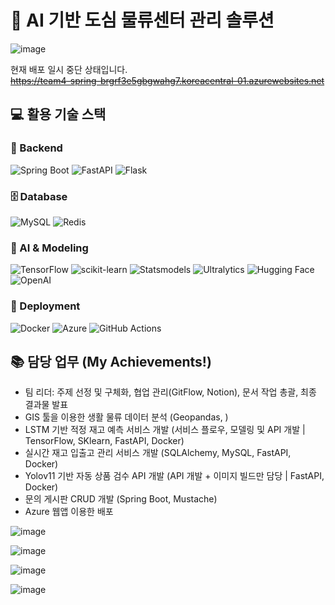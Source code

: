# 🚟 AI 기반 도심 물류센터 관리 솔루션

![image](https://github.com/user-attachments/assets/dc9a2536-0100-4d00-9615-193d0fd02381)


현재 배포 일시 중단 상태입니다. \
~~https://team4-spring-brgrf3e5gbgwahg7.koreacentral-01.azurewebsites.net~~

## 💻 활용 기술 스택

### 🔧 Backend
![Spring Boot](https://img.shields.io/badge/spring--boot-6DB33F?style=for-the-badge&logo=springboot&logoColor=white)
![FastAPI](https://img.shields.io/badge/fastapi-009688?style=for-the-badge&logo=fastapi&logoColor=white)
![Flask](https://img.shields.io/badge/flask-000000?style=for-the-badge&logo=flask&logoColor=white)

### 🗄️ Database
![MySQL](https://img.shields.io/badge/mysql-4479A1?style=for-the-badge&logo=mysql&logoColor=white)
![Redis](https://img.shields.io/badge/redis-DC382D?style=for-the-badge&logo=redis&logoColor=white)

### 🤖 AI & Modeling
![TensorFlow](https://img.shields.io/badge/tensorflow-FF6F00?style=for-the-badge&logo=tensorflow&logoColor=white)
![scikit-learn](https://img.shields.io/badge/scikit--learn-F7931E?style=for-the-badge&logo=scikitlearn&logoColor=white)
![Statsmodels](https://img.shields.io/badge/statsmodels-0C4B33?style=for-the-badge)
![Ultralytics](https://img.shields.io/badge/ultralytics-292929?style=for-the-badge)
![Hugging Face](https://img.shields.io/badge/huggingface-FFD21F?style=for-the-badge&logo=huggingface&logoColor=black)
![OpenAI](https://img.shields.io/badge/openai-412991?style=for-the-badge&logo=openai&logoColor=white)

### 🚀 Deployment
![Docker](https://img.shields.io/badge/docker-2496ED?style=for-the-badge&logo=docker&logoColor=white)
![Azure](https://img.shields.io/badge/azure-0078D4?style=for-the-badge&logo=microsoftazure&logoColor=white)
![GitHub Actions](https://img.shields.io/badge/github%20actions-2088FF?style=for-the-badge&logo=githubactions&logoColor=white)


## 📚 담당 업무 (My Achievements!)
- 팀 리더: 주제 선정 및 구체화, 협업 관리(GitFlow, Notion), 문서 작업 총괄, 최종 결과물 발표
- GIS 툴을 이용한 생활 물류 데이터 분석 (Geopandas, )
- LSTM 기반 적정 재고 예측 서비스 개발 (서비스 플로우, 모델링 및 API 개발 | TensorFlow, SKlearn, FastAPI, Docker)
- 실시간 재고 입출고 관리 서비스 개발 (SQLAlchemy, MySQL, FastAPI, Docker)
- Yolov11 기반 자동 상품 검수 API 개발 (API 개발 + 이미지 빌드만 담당 | FastAPI, Docker)
- 문의 게시판 CRUD 개발 (Spring Boot, Mustache)
- Azure 웹앱 이용한 배포


![image](https://github.com/user-attachments/assets/10ad9dfb-4520-4792-833e-954e1de5fe50)

![image](https://github.com/user-attachments/assets/36341c4e-17c8-4fd4-9041-a0b2ac71581d)

![image](https://github.com/user-attachments/assets/3d614070-2d76-4cb9-a824-2c9fe15fefd8)

![image](https://github.com/user-attachments/assets/03aab080-9681-4cd2-93da-065f457678b2)


<!--

**Here are some ideas to get you started:**

🙋‍♀️ A short introduction - what is your organization all about?
🌈 Contribution guidelines - how can the community get involved?
👩‍💻 Useful resources - where can the community find your docs? Is there anything else the community should know?
🍿 Fun facts - what does your team eat for breakfast?
🧙 Remember, you can do mighty things with the power of [Markdown](https://docs.github.com/github/writing-on-github/getting-started-with-writing-and-formatting-on-github/basic-writing-and-formatting-syntax)
-->
